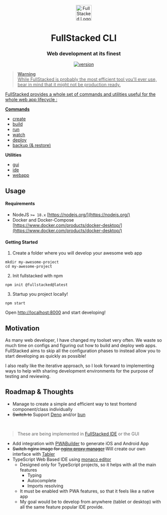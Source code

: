 <p align="center">
<a href="https://fullstacked.org/">
<img src="https://files.cplepage.com/fullstacked/favicon.png" alt="FullStacked Logo" width="50px" />
</a>
</p>
<h1 align="center">FullStacked CLI</h1>
<h3 align="center">Web development at its finest</h3>
<p align="center">
<a href="https://www.npmjs.com/package/fullstacked"><img src="https://badgen.net/npm/v/fullstacked" alt="version"/>
</p>

> **Warning** <br />
> While FullStacked is probably the most efficient tool you'll ever use, bear in mind that it might not be production ready. 

FullStacked provides a whole set of commands and utilities useful for the whole web app lifecycle :
 
**Commands**
 * [create](https://www.npmjs.com/package/@fullstacked/create)
 * [build](https://www.npmjs.com/package/@fullstacked/build)
 * [run](https://www.npmjs.com/package/@fullstacked/run)
 * [watch](https://www.npmjs.com/package/@fullstacked/watch)
 * [deploy](https://www.npmjs.com/package/@fullstacked/deploy)
 * [backup (& restore)](https://www.npmjs.com/package/@fullstacked/backup)

**Utilities**
 * [gui](https://www.npmjs.com/package/@fullstacked/gui)
 * [ide](https://www.npmjs.com/package/@fullstacked/ide)
 * [webapp](https://www.npmjs.com/package/@fullstacked/webapp)
 
## Usage
#### Requirements
* NodeJS `>= 18.x` [https://nodejs.org/](https://nodejs.org/)
* Docker and Docker-Compose [https://www.docker.com/products/docker-desktop/](https://www.docker.com/products/docker-desktop/)
 
#### Getting Started

1. Create a folder where you will develop your awesome web app
```shell
mkdir my-awesome-project
cd my-awesome-project
```
2. Init fullstacked with npm
```shell
npm init @fullstacked@latest
```
3. Startup you project locally!
```shell
npm start
```
Open [http://localhost:8000](http://localhost:8000/) and start developing!

## Motivation
As many web developer, I have changed my toolset very often. We waste
so much time on configs and figuring out how to build and deploy web apps. FullStacked aims to skip
all the configuration phases to instead allow you to start developing as quickly as possible!

I also really like the iterative approach, so I look forward to implementing ways to help with 
sharing development environments for the purpose of testing and reviewing.

## Roadmap & Thoughts

* Manage to create a simple and efficient way to test frontend component/class individually
* ~~Switch to~~ Support [Deno](https://github.com/denoland/deno) and/or [bun](https://github.com/Jarred-Sumner/bun)  
<br /> 
 
> These are being implemented in [FullStacked IDE](https://ide.fullstacked.org) or the GUI

* Add integration with [PWABuilder](https://github.com/pwa-builder/PWABuilder) to generate iOS and Android App
* <s>Switch nginx image for [nginx proxy manager](https://github.com/NginxProxyManager/nginx-proxy-manager) </s> 
Will create our own interface with [Tabler](https://github.com/tabler/tabler)
* TypeScript Web Based IDE using [monaco editor](https://github.com/microsoft/monaco-editor)
  * Designed only for TypeScript projects, so it helps with all the main features
    * Typing
    * Autocomplete
    * Imports resolving
  * It must be enabled with PWA features, so that it feels like a native app
  * My goal would be to develop from anywhere (tablet or desktop) with all the same feature popular IDE provide.

